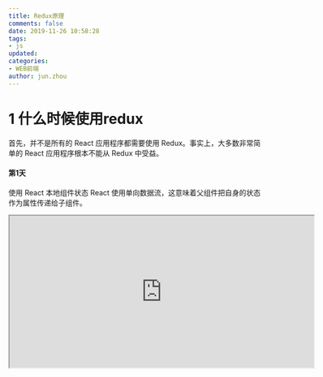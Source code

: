 ```yaml
---
title: Redux原理
comments: false
date: 2019-11-26 10:58:28
tags:
- js
updated:
categories:
- WEB前端
author: jun.zhou
---
```


# 1 什么时候使用redux
首先，并不是所有的 React 应用程序都需要使用 Redux。事实上，大多数非常简单的 React 应用程序根本不能从 Redux 中受益。
#### 第1天
使用 React 本地组件状态
React 使用单向数据流，这意味着父组件把自身的状态作为属性传递给子组件。
<iframe width=600 height=300 src="https://img.fengjr.com/image/2019/11/26/ed405e9a73d1d95196668d52024a201c.gif"/>
#### 第5天
随着添加更多的功能，非父子组件之间需要共享一些状态。
我们通过提升状态来解决这个问题。
这意味着我们将状态（和改变这个状态的函数）提升到最接近的祖先（Container Component）。我们将这些函数绑定到容器组件，并将它们作为属性向下传递。这意味着子组件可以触发其父组件中的状态更改，这将更新树中的所有其他组件。
<iframe width=600 height=325 src="https://img.fengjr.com/image/2019/11/26/7adb4aa588ca14985673b3bace108e05.gif"/>
#### 第20天
随着添加了更多的功能和组件，我们的应用程序状态流程开始看起来像这样...
<iframe width=600 height=480 src="https://img.fengjr.com/image/2019/11/26/68d9f5328d8a4c30c1feb0494fdba7c1.gif"/>
#### Redux
当我们使用 Redux 后，状态变成了这样：
<iframe width=700 height=480 src="https://img.fengjr.com/image/2019/11/26/a5c3b436a4f28db524201e13c483ce60.gif"/>
##### 如果您的应用符合以下某些条件，那么我认为应该立即使用 Redux。
+ UI 可以根据应用程序状态显着变化
+ 并不总是以一种线性的，单向的方式流动
+ 许多不相关的组件以相同的方式更新状态
+ 状态树并不简单
+ 状态以许多不同的方式更新
+ 您需要能够撤消以前的用户操作

# 2 没有redux的时候
如果没有redux，我们再处理跨组件传递数据的时候怎么处理呢？以上面的例子为例，我们用react实现一下
首先准备几个基础组件

```javascript
//节点1
import Son11 from './son1_1'
import Son12 from './son1_2'
class Son extends React.Component {
    render() {
        return (
            <div className="tac w50">
                Son1
                <div className="flexC">
                    <Son11/>
                    <Son12/>
                </div>
            </div>
        );
    }}
export default Son;
```

```javascript
//节点1-1 负责展示
class Son extends React.Component {
    constructor() {
        super();
        this.state = {
            value: '',
        }
    }
    render() {
        let {value}=this.state;
        return (
            <div className="w50">
                Son1_1 {value && <span className="selected">{value}</span>}
            </div>
        );
    }}
export default Son;
```
```javascript
//节点1-2 无
import Son121 from './son1_2_1'
import Son122 from './son1_2_2'
class Son extends React.Component {
    render() {
        return (
            <div className="tac w50">
                Son1_2
                <div className="flexC">
                    <Son121/>
                    <Son122/>
                </div>
            </div>
        );
    }}
export default Son;
```

```javascript
////节点1-2-1 负责展示
class Son extends React.Component {
    constructor() {
        super();
        this.state = {
            value: '',
        }
    }
    render() {
        let {value}=this.state;
        return (
            <div className="w50">
                Son1_2_1 {value && <span className="selected">{value}</span>}
            </div>
        );
    }}
export default Son;
```

```javascript
//节点1-2-2  负责展示和触发事件
class Son extends React.Component {
    constructor() {
        super();
        this.state = {
            value: '',
        }
    }
    render() {
        let {value}=this.state;
        return (
            <div className="w50 active" onClick={()=>this.onClick()}>
                Son1_2_2 {value && <span className="selected">{value}</span>}
            </div>
        );
    }}
export default Son;
```

```javascript
//节点2  无
import Son21 from './son2_1'
class Son extends React.Component {
    render() {
        return  <div className="tac w50">
                Son2
                <div className="flexC fe">
                    <Son21 />
                </div>
            </div>
    }}
export default Son;
```

```javascript
//节点2-1  负责触发事件
class Son extends React.Component {
    render() {
        return (
            <div className="w50 active" onClick={this.onClick}>
                Son2_1
            </div>
        );
    }}
export default Son;
```
以上是基础组件，节点1-2-2和节点2-1来模拟点击事件，节点1-1、节点1-2-1、节点1-2-2来展示效果。
下面以发布/订阅模式 pub-sub(Publish/Subscribe) 来实现，发布/订阅模式(Pub/Sub)是一种消息模式，它有两个参与者 :  发布者和订阅者，两者之间是多对多的关系。通过消息处理器来关联。发布者向某个信道（通常是个字符串）发布一条消息，订阅者绑定这个信道，当有消息发布至信道时就会接收到一个通知。最重要的一点是， 发布者和订阅者是完全解耦的，彼此并不知晓对方的存在，两者仅仅共享一个信道名称。
发布/订阅模式，通常用于消息队列中。一般有两种形式来实现消息队列，一是使用生产者和消费者来实现，二是使用发布/订阅模式来实现。
```javascript
import React from 'react';
import Son1 from './subComp2/son1'
import Son2 from './subComp2/son2'
class App extends React.Component {
    constructor() {
        super();
        window.reduxData = {
            events: {},
            sub: function (name, event) {//订阅
                this.events[name] = this.events[name] || [];
                this.events[name].push(event);
            },
            pub: function (name, data) {//发布
                (this.events[name] || []).forEach(event=> {
                    event(data);
                })
            }
        }
    }
    render() {
        return  <div className="app tac">
                App2
                <div className="flexC">
                    <Son1/>
                    <Son2/>
                </div>
            </div>
    }}
export default App;

```
上面代码实现了一个消息处理器，然后我们来看如何使用。首先要订阅消息，我们修改节点1-1点代码
```javascript
//节点1-1
class Son extends React.Component {
    constructor() {
        super();
        this.state = {
            value: '',
        }
    }
    componentDidMount() {
        window.reduxData.sub('event_son1_1', (data)=> {//订阅消息
            this.setState({
                value: data,
            })
        });
    }
    render() {
        let {value}=this.state;
        return (
            <div className="w50">
                Son1_1 {value && <span className="selected">{value}</span>}
            </div>
        );
    }
}
export default Son;
```
节点1-2-1、节点1-2-2的代码也类似。
然后是发布消息，修改节点2-1点代码如下：
```javascript
//节点2-1
class Son extends React.Component {
    onClick = ()=> {
        window.reduxData.pub('event_son1_1', '2');//发布消息
        window.reduxData.pub('event_son1_2_1', '2');
        window.reduxData.pub('event_son1_2_2', '2');
    }
    render() {
        return <div className="w50 active" onClick={this.onClick}>
                Son2_1
            </div>
    }}
export default Son;
```
节点1-2-2也按此修改。
除了发布/订阅模式，还有另外两种模式：观察者模式和事件监听模式
观察者模式是软件设计模式的一种。在此种模式中，一个目标对象管理所有相依于它的观察者对象，并且在它本身的状态改变时主动发出通知。这通常通过呼叫各观察者所提供的方法来实现。此种模式通常用在实时事件处理系统。参与者是被观察者（含消息管理器）、观察者。
发布/订阅模式与观察者模式的区别：从定义上看，发布订阅模式里双方是完全解耦的，而在观察者模式里，目标对象管理这观察者，双方是耦合的，这是最主要的区别，而在发布订阅模式中多了一个中间层信道。
事件监听模式重要的三个概念：事件+事件监听器+事件源，从观察者模式发展而来，比观察者模式略微复杂，就是将消息处理器进行分离解耦，从而更加灵活
事件监听模式与观察者模式勉强的对应关系可以看成是，被观察者相当于事件源，观察者相当于监听器，事件源会产生事件，监听器监听事件。
**观察者模式和发布订阅模型的区别就在于消息是否发送给中间件，观察者和被观察着是否完全解耦；而观察者模式和事件驱动的区别则在于事件驱动则更加灵活，但同时增加了程序的复杂性。其实这三者本质上没有什么区别，只是适用场景不同。**

# 3 redux
很明显以上的方法虽然能处理问题，但是很明显存在一些缺陷：例如信道名称多的话就容易混乱；发布者与订阅者互相不知道对方，分不清数据流向；window上的全局变量不安全。
其实我们想要这样一个函数，他满足：
* 存放一个数据对象
* 外界能访问到这个数据
* 外界也能修改这个数据
* 当数据有变化的时候，通知订阅者

```javascript
function createStore(reducer, initialState) {
 // currentState就是那个数据
 let currentState = initialState;
 let listener = () => {};

 function getState() {
    return currentState;
 }

 function dispatch(action) {
    currentState = reducer(currentState, action); // 更新数据
    listener(); // 执行订阅函数
    return action;
 }

 function subscribe(newListener) {
     listener = newListener;
     // 取消订阅函数
     return function unsubscribe() {
       listener = () => {};
     };
 }

 return {
     getState,
     dispatch,
     subscribe
 };
}
```
这样就实现了一个store，提供一个数据存储中心，可以供外部访问、修改等，这就是Redux的主要思想。 实际上，Redux确实和React没有什么关系，Redux可以结合其他库正常使用。只不过Redux这种数据管理方式，跟React的数据驱动视图理念很合拍，它俩结合在一起，开发非常便利。
不过创建的store存在放在window上还是不舒服。

# 4 react-redux
在react-redux，把store直接集成到React应用的顶层props里面，只要各个子组件能访问到顶层props就行了，比如这样：
```javascript
<Provider store={store}>
  <App />
</Provider>
```
React恰好提供了这么一个钩子，Context。各个子组件就能够轻易地访问到store了，接下来就是子组件把store中用到的数据取出来、修改、以及订阅更新UI等，每个子组件都需要这样做一遍就好。
当然，肯定有更便利的方法：高阶组件。通过高阶组件把store.getState()、store.dispatch、store.subscribe封装起来，子组件对store是无感知的，子组件正常使用props获取数据以及正常使用callback触发回调，相当于没有store存在一样。
### Context的用法
这里我们顺带说一下Context，当你不想在组件树中通过逐层传递props或者state的方式来传递数据时，可以使用Context来实现跨层级的组件数据传递。
如果要Context发挥作用，需要用到两种组件，一个是Context生产者(Provider)，通常是一个父节点，另外是一个Context的消费者(Consumer)，通常是一个或者多个子节点。所以Context的使用基于生产者消费者模式。
对于父组件，也就是Context生产者，需要通过一个静态属性childContextTypes声明提供给子组件的Context对象的属性，并实现一个实例getChildContext方法，返回一个代表Context的纯对象 (plain object) 。
```javascript
class ParentComponent extends React.Component {
    static childContextTypes = { // 声明Context对象属性
        color: PropTypes.string,
    }
    getChildContext () {// 返回Context对象，方法名是约定好的
        return {
            color: 'red',
        }
    }
    render () {
        return <MiddleComponent />
    }
}
class MiddleComponent extends React.Component {
    render () {
        return <ChildComponent />
    }
}
```
而对于Context的消费者，通过如下方式访问父组件提供的Context。
```javascript
class ChildComponent extends React.Component {
    // 声明需要使用的Context属性
    static contextTypes = {
        color: PropTypes.string
    }
    render () {
        const {color} = this.context
        return <div>{color}</div>
    }
}
```
子组件需要通过一个静态属性contextTypes声明后，才能访问父组件Context对象的属性，否则，即使属性名没写错，拿到的对象也是undefined。

### React-Redux的用法
React-Redux 将所有组件分成两大类：UI 组件（presentational component）和容器组件（container component）
#### UI组件
* 只负责UI的呈现，不带有任何业务逻辑
* 没有状态（即不使用this.state这个变量）
* 所有数据都由参数（this.props）提供
* 不使用任何Redux的 API
#### 容器组件
* 负责管理数据和业务逻辑，不负责 UI 的呈现
* 带有内部状态
* 使用 Redux 的 API
React-Redux 规定，所有的 UI 组件都由用户提供，容器组件则是由 React-Redux 自动生成。也就是说，用户负责视觉层，状态管理则是全部交给它。那么react-redux是如何生成容器组件呢，答案是通过connect()函数，例如：

```javascript
import { connect } from 'react-redux'
const VisibleTodoList = connect(
  mapStateToProps,
  mapDispatchToProps
)(TodoList)
```
connect方法接受两个参数：mapStateToProps和mapDispatchToProps。它们定义了 UI 组件的业务逻辑。前者负责输入逻辑，即将state映射到 UI 组件的参数（props），后者负责输出逻辑，即将用户对 UI 组件的操作映射成 Action。
上面的点击的例子，我们用react-redux来实现，首先要增加reducers和actions
```javascript
//file actions
export const CLICK_SON2_1 = 'CLICK_SON2_1';
export const CLICK_SON1_2_2 = 'CLICK_SON1_2_2';
//action函数包含属性名和属性值
export function clickSon2_1(text) {
    return {
        type: CLICK_SON2_1,
        text,
    }
}

export function clickSon1_2_2(text) {
    return {
        type: CLICK_SON1_2_2,
        text,
    }
}
```

```javascript
//file reducers
import { CLICK_SON2_1, CLICK_SON1_2_2} from './actions'
function reducers(state = {}, action) {//修改状态
    switch (action.type) {
        case CLICK_SON2_1:
            return Object.assign({}, state, {
                clickValue: action.text
            });
        case CLICK_SON1_2_2:
            return Object.assign({}, state, {
                clickValue: action.text
            });
    }
    return state;
}
export default reducers;
```
下面修改节点1-1展示的代码
```javascript
import React from 'react';
import { connect } from 'react-redux'
class Son extends React.Component {
    render() {
        let {value}=this.props;
        return (
            <div className="w50">
                Son1_1 {value && <span className="selected">{value}</span>}
            </div>
        );
    }
}
export default connect(state=> {
    return {
        value: state.clickValue
    }
}, dispatch=> {
    return {}
})(Son);
```
然后修改2-1点击事件的代码
```javascript
import React from 'react';
import { connect } from 'react-redux'
import {clickSon2_1} from '../subComp3/redux/actions'

class Son extends React.Component {
    onClick = ()=> {
        this.props.click();
    }
    render() {
        return (
            <div className="w50 active" onClick={this.onClick}>
                Son2_1
            </div>
        );
    }
}

export default connect(state=> {
    return {}
}, dispatch=> {
    return {
        click: ()=> {
            dispatch(clickSon2_1('2'))
        }
    }
})(Son);

```
最修改app代码
```javascript
import React from 'react';
import {Provider} from 'react-redux'
import {createStore} from 'redux'
import Son1 from './subComp3/son1'
import Son2 from './subComp3/son2'

//初始化store
import reducers from './subComp3/redux/reducers'
let store = createStore(reducers)

//redux方式实现状态管理
class App extends React.Component {
    render() {
        return (
            <Provider store={store}>
                <div className="app tac">
                    App3
                    <div className="flexC">
                        <Son1/>
                        <Son2/>
                    </div>
                </div>
            </Provider>
        );
    }
}
export default App;
```
# 4 react-redux原理
从上面的应用中我们也可以看出，react-redux的核心函数是：createStore函数和connect函数，下面我们看一下这两个函数的实现
```javascript
//createStore函数

const INIT = '@@redux/INIT_' + Math.random().toString(36).substring(7)
export default function createStore(reducer, initialState/*初始值*/, enhancer/*加强函数*/) {
    //如果第二个参数传入的是函数则认为是加强函数
    if (typeof initialState === 'function') {
        enhancer = initialState;
        initialState = undefined;
    }
    //执行加强函数
    if (typeof enhancer === 'function') {
        return enhancer(createStore)(reducer, initialState)
    }

    let state = initialState;
    const listeners = [];
    const store = {
        getState(){
            return state
        },
        dispatch(action){
            if (!action || !action.type)return;
            state = reducer(state, action);
            listeners.forEach(listener=>listener())
        },
        subscribe(listener){
            if (!typeof listener === 'function')return;
            listeners.push(listener);
            return ()=> {//删除订阅函数
                let index = listeners.indexOf(listener);
                listeners.splice(index, 1);
            }
        }
    }
    //自动执行初始化
    store.dispatch({type: INIT})
    return store;
}
```

```javascript
import React from 'react'
import PropTypes from 'prop-types'
const connect = (mapStateToProps = state=>state, mapDispatchToProps = dispatch=>({}))=>(WrappedComponent)=> {
    class Connect extends React.Component {
        constructor() {
            super()
            this.state = {};
        }

        componentWillMount() {
            this.unSubscribe = this.context.store.subscribe(()=> {
                this.setState(mapStateToProps(this.context.store.getState()))
            });
        }

        componentWillUnmount() {
            this.unSubscribe();
        }

        render() {
            return <WrappedComponent {...this.state}
                {...mapDispatchToProps(this.context.store.dispatch)}
            />
        }
    }
    Connect.contextTypes = {
        store: PropTypes.object
    }
    return Connect;
}


export default connect
```
上面我们说过，store是通过顶层组件Provider传递进来的，配合context，来进行跨组件传递数据。代码如下：
```javascript
import React from 'react';
import PropTypes from 'prop-types'

class Provider extends React.Component {
    getChildContext() {
        return {
            store: this.props.store
        };
    }
    constructor() {
        super()
        this.state = {};
    }
    render() {
        return this.props.children;
    }
}

Provider.childContextTypes = {
    store: PropTypes.object
}
export default Provider;

```
另外react-redux为了让我们更好的拆分合并reducers，提供了一个combineReducers方法，代码如下：
```javascript
export default function combineReducers(reducers) {
    const availableKeys = []      //存储函数名
    const availableReducers = {}  //存储函数
    //遍历获取全部reducer函数
    Object.keys(reducers).forEach(key => {
        if (typeof reducers[key] === 'function') {
            availableKeys.push(key)
            availableReducers[key] = reducers[key]
        }
    })
    //返回一个reducer函数
    return (state = {}, action) => {
        const nextState = {}
        let hasChanged = false
        //逐个调用reducer函数来修改state，同时判断state是否发生改变
        availableKeys.forEach(key => {
            nextState[key] = availableReducers[key](state[key], action)
            if (!hasChanged) {
                hasChanged = state[key] !== nextState[key]
            }
        })
        return hasChanged ? nextState : state
    }
}
```
以上呢就是react-redux的基本原理，是不是很简单，确实如此。
但是，redux更强大是中间件功能。先来看一个例子：
```javascript
// file myMiddlewares
function middleware1(getStore, dispatch) {
    return function (next) {
        return function (action) {
            console.log(1)
            next(action)
            console.log(2)
        }
    }
}
const standMiddleware = (getStore, dispatch)=>next=>action=> {
    console.log('i am stand')
    next(action);
    console.log('i am stand 2')
}
export default [middleware1, standMiddleware]
```

```javascript
import createStore from './createStore'
import reducers from './reducers'
import applyMiddleware from './applyMiddleware'
import myMiddlewares from './myMiddlewares'
const store = createStore(
    reducers,
    applyMiddleware(...myMiddlewares)
);
```
middleware 的函数签名是 ({ getState, dispatch }) => next => action
Middleware 只是包装了 store 的 dispatch 方法。技术上讲，任何 middleware 能做的事情，都可能通过手动包装 dispatch 调用来实现，但是放在同一个地方统一管理会使整个项目的扩展变的容易得多。
这次我们在创建store时传入了一个加强函数，其中我们还用到了 applyMiddleware 方法，有什么作用呢？applyMiddleware 主要是对redux进行增强。
```javascript
import compose from './compose'
export default function applyMiddleware(...middlewares) {
    return createStore=>(...args)=> {//三个参数 reducer, preloadedState, enhancer
        const store = createStore(...args);
        let dispatch = ()=> {
        }
        const middlewareAPI = {
            getState: store.getState,
            dispatch: (...args)=>dispatch(...args)
        }

        const chains = middlewares.map(middleware=>middleware(middlewareAPI))
        dispatch = compose(...chains)(store.dispatch);

        return {
            ...store,
            dispatch
        }

    }
}
```
这里applyMiddleware返回的函数可以用来加强createStore函数的，因此我们又多了一种创建store的方法，新函数内部对中间件进行了洋葱圈式的调用，生成了新的dispatch。
```javascript
//方法1
const store = createStore(reducer, null, applyMiddleware(...))
//方法2
const store = createStore(reducer, applyMiddleware(...))
//方法3
const midCreateStore= applyMiddleware(...)(createStore);
const store = midCreateStore(reducer)
```
applyMiddleware本质是什么吗？它肯定是比 middleware 还强大的扩展机制。实际上，applyMiddleware 只是被称为 Redux 最强大的扩展机制的 store enhancers 中的一个范例而已。我们不太可能需要实现自己的 store enhancer。另一个 store enhancer 示例是 redux-devtools。Middleware 并没有 store enhancer 强大，但开发起来却是更容易的。
Middleware 听起来比实际难一些。真正理解 middleware 的唯一办法是了解现有的 middleware 是如何工作的，并尝试自己实现。需要的功能可能错综复杂，但是你会发现大部分 middleware 实际上很小，只有 10 行左右，是通过对它们的组合使用来达到最终的目的。
这里需要注意的一个地方是用到了一个compose函数，代码如下：
```javascript
export default function compose(...funcs) {
    if (funcs.length == 0) {
        return arg=>arg;
    }
    if (funcs.length === 1) {
        return funcs[0]
    }
    return funcs.reduce((a, b)=> {//a是reduce函数的累加器
        return (...args)=> {
            return a(b(...args))
        }
    })
}
```
函数式编程中有一种模式是通过组合多个函数的功能来实现一个组合函数。一般支持函数式编程的工具库都实现了这种模式，这种模式一般被称作 compose 与 pipe。看下面一个例子。
```javascript
 const inc=(num)=>++num;
 const f1=compose(Math.abs,inc,Math.pow);
 const f2=pipe(Math.pow,Math.abs,inc);
 console.log(f1(-2,3));//7
 console.log(f2(-2,3));//9
```
从上面的例子可以看出，假设f、g、h分别表示三个函数，则compose(f,g,h)返回的函数完成类似(...args) => f(g(h(...args)))的功能。即从右到左组合多个函数，前面函数的返回值作为下一个函数的参数;
**注意，只有最后一个函数可以接收多个参数，前面的函数都只接收一个参数**
pipe(f,g,h)返回的函数完成类似(...args) => h(g(f(...args)))的功能，即从左到右组合多个函数，前面函数的返回值作为下一个函数的参数；
**注意，只有第一个函数可以接收多个参数，后面的函数都只接收一个参数**
compose函数再实现的时候用到了Array.reduce函数，不清楚的可以自己了解一下
compose模块的代码十分简练，但是实现的作用却是十分强大。redux为何称为redux？有人说就是reduce和flux的结合体，而reduce正是compose模块的核心。

# 5 我们项目中的reducers
先来看一下一般情况下的reducers，这个是刚才我们实现的。
```javascript
import {
    CLICK_SON2_1,
    CLICK_SON1_2_2
} from './actions'
function reducers(state = {}, action) {
    switch (action.type) {
        case CLICK_SON2_1:
            return Object.assign({}, state, {
                clickValue: action.text
            });
        case CLICK_SON1_2_2:
            return Object.assign({}, state, {
                clickValue: action.text
            });
    }
    return state;
}
export default reducers;
```
两个点击，需要两个数据状态，就包含两个case语句，虽然redux给我们提供了combineReducers来进行拆分合并，但是这些变量管理起来还是很麻烦。我们来看一下我们的项目里是怎么实现的。
```javascript
import combineReducers from './combineReducers'
import {Map} from 'immutable'  //不可改变的数据结构
function mapReducer(state = new Map(), action = {}) {
    switch (action.type) {
        case 'SET_MAP':
            return state.setIn(action.keyPath, action.value)
    }
    return state;
}
export default combineReducers({
    map: mapReducer,
});
```

```javascript
import {dispatch,getState} from './store'

export function setMap(keyPath, value) {
    keyPath = getKeyPath(keyPath)
    dispatch({type: 'SET_MAP', keyPath, value});
}

export function getMap(keyPath) {
    keyPath = getKeyPath(keyPath)
    return getState().map.getIn(keyPath);
}

function getKeyPath(keyPath) {
    if (!Array.isArray(keyPath)) {
        keyPath = [keyPath]
    }
    return keyPath;
}
```
用法
```javascript
setMap('value', '2');//设置
getMap('value')       //获取
//或者
setMap(['page1','value'], {a:'2'});//设置
getMap(['page1','value'])       //获取
```
这里面主要用到了一个immutable对象，什么是immutable呢？
Immutable数据就是一旦创建，就不能更改的数据。每当对Immutable对象进行修改的时候，就会返回一个新的Immutable对象，以此来保证数据的不可变。
不可变数据让纯函数更强大，也让程序开发愈发简单明了，同时使类似于惰性求值的函数式编程成为可能。
为了在javascript上实现这些强大的概念，我们给javascript引擎带来了熟悉的面向对象的API以及Array、Map和Set上一的些镜像方法，让它能简单和高效地与普通javascript对象互相转换。
这里我们主要用到的api就是Map
<iframe width=613 height=575 src="https://img.fengjr.com/image/2019/12/03/38ffaa6822fa66c12ac56c25ccc7b1de.gif"/>
* Immutable Data 就是一旦创建，就不能再被更改的数据。对 Immutable 对象的任何修改或添加删除操作都会返回一个新的 Immutable 对象
* Immutable 实现的原理是 Persistent Data Structure （持久化数据结构），也就是使用旧数据创建新数据时，要保证旧数据同时可用且不变
* 同时为了避免 deepCopy 把所有节点都复制一遍带来的性能损耗， Immutable 使用了 Structural Sharing···· （结构共享），即如果对象树中一个节点发生变化，只修改这个节点和受它影响的父节点，其它节点则进行共享。
redux中的store是有不可变性的，不可变性保证了纯函数无副作用，能够直观的逻辑推导。因此Redux本身的原则也保证了状态对象的不可变性。
#### redux有三原则：
* 单一数据源
* State 是只读的
* 使用纯函数来执行修改
因此每次更新获取的都是一个新的state对象。immutable本身也是一个不可变对象，每次更新也是生成一个新的对象，跟redux结合非常合适。
**实际上，Redux 并不在意你如何存储 state，state 可以是普通对象，不可变对象，或者其它类型。你可以使用任何数据存储的库，只要它支持数据的不可变动性。**







